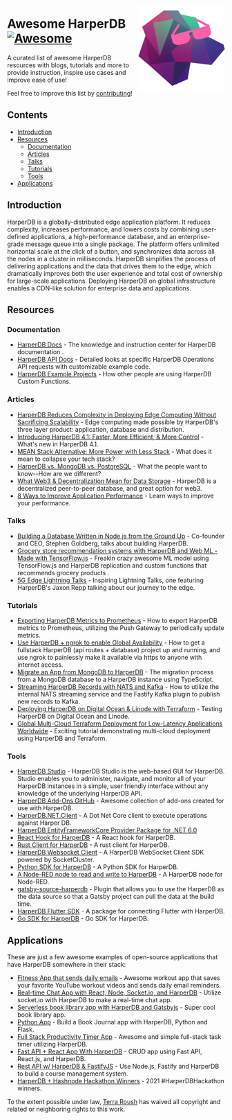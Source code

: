 [<img src="awesome-harperdb-logo.png" align="right" width="200">](https://www.harperdb.io/)

# Awesome HarperDB [![Awesome](https://awesome.re/badge.svg)](https://awesome.re)
A curated list of awesome HarperDB resources with blogs, tutorials and more to provide instruction, inspire use cases and improve ease of use!

Feel free to improve this list by [contributing](CONTRIBUTING.md)!

## Contents
- [Introduction](#introduction)
- [Resources](#resources)
  - [Documentation](#documentation)
  - [Articles](#articles)
  - [Talks](#talks)
  - [Tutorials](#tutorials)
  - [Tools](#tools)
- [Applications](#applications)

## Introduction
HarperDB is a globally-distributed edge application platform. It reduces complexity, increases performance, and lowers costs by combining user-defined applications, a high-performance database, and an enterprise-grade message queue into a single package. The platform offers unlimited horizontal scale at the click of a button, and synchronizes data across all the nodes in a cluster in milliseconds. HarperDB simplifies the process of delivering applications and the data that drives them to the edge, which dramatically improves both the user experience and total cost of ownership for large-scale applications. Deploying HarperDB on global infrastructure enables a CDN-like solution for enterprise data and applications.

## Resources
### Documentation
- [HarperDB Docs](https://docs.harperdb.io/docs/) - The knowledge and instruction center for HarperDB documentation .
- [HarperDB API Docs](https://api.harperdb.io/) - Detailed looks at specific HarperDB Operations API requests with customizable example code.
- [HarperDB Example Projects](https://docs.harperdb.io/docs/custom-functions/example-projects) - How other people are using HarperDB Custom Functions.

### Articles
- [HarperDB Reduces Complexity in Deploying Edge Computing Without Sacrificing Scalability](https://techbullion.com/harperdb-reduces-complexity-in-deploying-edge-computing-without-sacrificing-scalability/) - Edge computing made possible by HarperDB's three layer product: application, database and distribution.
- [Introducing HarperDB 4.1: Faster, More Efficient, & More Control](https://www.harperdb.io/post/introducing-harperdb-4-1-faster-more-efficient-more-control) - What's new in HarperDB 4.1.
- [MEAN Stack Alternative: More Power with Less Stack](https://www.harperdb.io/post/mean-stack-alternative) - What does it mean to collapse your tech stack?
- [HarperDB vs. MongoDB vs. PostgreSQL](https://www.harperdb.io/post/harperdb-vs-mongodb-vs-postgresql#:~:text=Data%20Storage%20%26%20Architecture,level%20attributes%20indexed%20by%20default.) - What the people want to know--How are we different?
- [What Web3 & Decentralization Mean for Data Storage](https://medium.com/nerd-for-tech/what-web3-decentralization-mean-for-data-storage-582fbd302b5e) - HarperDB is a decentralized peer-to-peer database, and great option for web3.
- [8 Ways to Improve Application Performance](https://www.harperdb.io/post/8-ways-to-improve-application-performance) - Learn ways to improve your performance.

### Talks
- [Building a Database Written in Node.js from the Ground Up](https://www.youtube.com/watch?v=0mEOgbOkteI) - Co-founder and CEO, Stephen Goldberg, talks about building HarperDB.
- [Grocery store recommendation systems with HarperDB and Web ML - Made with TensorFlow.js](https://www.youtube.com/watch?v=JQksipdQiGI) - Freakin crazy awesome ML model using TensorFlow.js and HarperDB replication and custom functions that recommends grocery products .
- [5G Edge Lightning Talks](https://events.verizon5glabs.com/5gedgelightingtalksmay) - Inspiring Lightning Talks, one featuring HarperDB's Jaxon Repp talking about our journey to the edge.

### Tutorials
- [Exporting HarperDB Metrics to Prometheus](https://www.harperdb.io/post/exporting-harperdb-metrics-to-prometheus) - How to export HarperDB metrics to Prometheus, utilizing the Push Gateway to periodically update metrics.
- [Use HarperDB + ngrok to enable Global Availability](https://www.harperdb.io/post/use-harperdb-ngrok-to-enable-global-availability) - How to get a fullstack HarperDB (api routes + database) project up and running, and use ngrok to painlessly make it available via https to anyone with internet access.
- [Migrate an App from MongoDB to HarperDB](https://www.harperdb.io/post/migrate-an-app-from-mongodb-to-harperdb) - The migration process from a MongoDB database to a HarperDB instance using TypeScript.
- [Streaming HarperDB Records with NATS and Kafka](https://www.harperdb.io/post/streaming-harperdb-records-with-nats-and-kafka) - How to utilize the internal NATS streaming service and the Fastify Kafka plugin to publish new records to Kafka.
- [Deploying HarperDB on Digital Ocean & Linode with Terraform](https://www.harperdb.io/post/deploying-harperdb-on-digital-ocean-linode-with-terraform) - Testing HarperDB on Digital Ocean and Linode.
- [Global Multi-Cloud Terraform Deployment for Low-Latency Applications Worldwide](https://medium.com/geekculture/global-multi-cloud-terraform-deployment-for-low-latency-applications-worldwide-b02c65c859ca) - Exciting tutorial demonstrating multi-cloud deployment using HarperDB and Terraform.

### Tools
- [HarperDB Studio](https://studio.harperdb.io/sign-up) - HarperDB Studio is the web-based GUI for HarperDB. Studio enables you to administer, navigate, and monitor all of your HarperDB instances in a simple, user friendly interface without any knowledge of the underlying HarperDB API.
- [HarperDB Add-Ons GitHub](https://github.com/HarperDB-Add-Ons) - Awesome collection of add-ons created for use with HarperDB.
- [HarperDB.NET.Client](https://www.nuget.org/packages/HarperDB.NET.Client/1.1.0) - A Dot Net Core client to execute operations against Harper DB.
- [HarperDB EntityFrameworkCore Provider Package for .NET 6.0](https://www.nuget.org/packages/HarperDB.EntityFrameworkCore)
- [React Hook for HarperDB](https://www.npmjs.com/package/use-harperdb) - A React hook for HarperDB.
- [Rust Client for HarperDB](https://crates.io/crates/harperdb) - A rust client for HarperDB.
- [HarperDB Websocket Client](https://www.npmjs.com/package/harperdb-websocket-client) - A HarperDB WebSocket Client SDK powered by SocketCluster.
- [Python SDK for HarperDB](https://pypi.org/project/harperdb/) - A Python SDK for HarperDB.
- [A Node-RED node to read and write to HarperDB](https://flows.nodered.org/node/node-red-contrib-harperdb) - A HarperDB node for Node-RED.
- [gatsby-source-harperdb](https://www.npmjs.com/package/gatsby-source-harperdb) - Plugin that allows you to use the HarperDB as the data source so that a Gatsby project can pull the data at the build time.
- [HarperDB Flutter SDK](https://pub.dev/packages/harperdb) - A package for connecting Flutter with HarperDB.
- [Go SDK for HarperDB](https://pkg.go.dev/github.com/HarperDB-Add-Ons/sdk-go) - Go SDK for HarperDB.

## Applications
These are just a few awesome examples of open-source applications that have HarperDB somewhere in their stack:

- [Fitness App that sends daily emails](https://www.youtube.com/watch?v=KMkmA4i2FQc) - Awesome workout app that saves your favorite YouTube workout videos and sends daily email reminders.
- [Real-time Chat App with React, Node, Socket.io, and HarperDB](https://www.freecodecamp.org/news/build-a-realtime-chat-app-with-react-express-socketio-and-harperdb/) - Utilize socket.io with HarperDB to make a real-time chat app.
- [Serverless book library app with HarperDB and Gatsbyjs](https://blog.greenroots.info/create-a-serverless-book-library-app-with-harperdb-and-gatsbyjs) - Super cool book library app.
- [Python App](https://bhavaniravi.medium.com/build-a-python-app-with-harperdb-ee2ee4231039) - Build a Book Journal app with HarperDB, Python and Flask.
- [Full Stack Productivity Timer App](https://www.freecodecamp.org/news/nextjs-and-harperdb-tutorial-build-a-full-stack-app/) - Awesome and simple full-stack task timer utilizing HarperDB.
- [Fast API + React App With HarperDB](https://medium.com/@dennisivy/fast-api-react-crud-app-with-harperdb-5834af537c23) - CRUD app using Fast API, React.js, and HarperDB.
- [Rest API w/ HarperDB & FastifyJS](https://hackernoon.com/how-to-create-a-restful-api-with-harperdb-and-fastifyjs-bw15343i) - Use Node.js, Fastify and HarperDB to build a course management system.
- [HarperDB + Hashnode Hackathon Winners](https://townhall.hashnode.com/harperdb-hashnode-hackathon-winners) - 2021 #HarperDBHackathon winners.

To the extent possible under law, [Terra Roush](https://github.com/terraHDB)  has waived all copyright and related or neighboring rights to this work.

